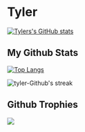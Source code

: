 # Tyler

[![Tylers's GitHub stats](https://github-readme-stats.vercel.app/api?username=Tyler-Reece-Chambers&count_private=true&show_icons=true&theme=vue-dark)](https://github.com/tyler-Github)

## My Github Stats 

[![Top Langs](https://github-readme-stats.vercel.app/api/top-langs/?username=Tyler-Reece-Chambers&langs_count=8&layout=compact&theme=vue-dark)](https://github.com/tyler-Github)

<p><img align="center" src="https://github-readme-streak-stats.herokuapp.com?user=Tyler-Reece-Chambers&theme=vue-dark&hide_border=true&date_format=j%20M%5B%20Y%5D" alt="tyler-Github's streak" /></p>
  
## Github Trophies

<img src="https://github-profile-trophy.vercel.app/?username=Tyler-Reece-Chambers&theme=algolia&column=5">

</body>
